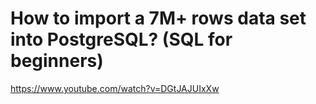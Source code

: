 # How to import a 7M+ rows data set into PostgreSQL? (SQL for beginners)

https://www.youtube.com/watch?v=DGtJAJUIxXw